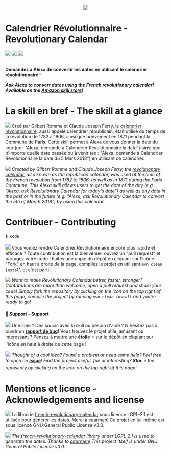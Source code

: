 <p align="center">
<img src ="https://github.com/PyvesB/alexa-revolutionary-calendar/blob/master/images/banner.png?raw=true"/>
<br/>
</p>

# Calendrier Révolutionnaire - Revolutionary Calendar
<a href="https://github.com/PyvesB/alexa-revolutionary-calendar/blob/master/LICENSE">
<img src ="https://img.shields.io/github/license/PyvesB/alexa-revolutionary-calendar.svg" />
</a>
<a href="https://github.com/PyvesB/alexa-revolutionary-calendar/releases">
<img src ="https://img.shields.io/github/release/PyvesB/alexa-revolutionary-calendar.svg" />
</a>
<a href="https://github.com/PyvesB/alexa-revolutionary-calendar/issues">
<img src ="https://img.shields.io/github/issues/PyvesB/alexa-revolutionary-calendar.svg" />
</a>
<br/>
<br/>

**Demandez à Alexa de convertir les dates en utilisant le calendrier révolutionnaire !**

**_Ask Alexa to convert dates using the French revolutionary calendar! Available on the [Amazon skill store](https://www.amazon.com/dp/B07CG3V7BC)!_**


# La skill en bref - The skill at a glance

![](http://images.jupload.fr/1523824930.png) Créé par Gilbert Romme et Claude Joseph Ferry, le [calendrier révolutionnaire](https://fr.wikipedia.org/wiki/Calendrier_républicain), aussi appelé calendrier républicain, était utilisé du temps de la révolution de 1782 à 1806, ainsi que brièvement en 1871 pendant la Commune de Paris. Cette skill permet à Alexa de vous donner la date du jour (ex : "Alexa, demande à Calendrier Révolutionnaire la date") ainsi que n'importe quelle date passée ou à venir (ex : "Alexa, demande à Calendrier Révolutionnaire la date du 5 Mars 2018") en utilisant ce calendrier. 

![](http://images.jupload.fr/1523824980.png) _Created by Gilbert Romme and Claude Joseph Ferry, the [revolutionary calendar](https://en.wikipedia.org/wiki/French_Republican_Calendar), also known as the republican calendar, was used at the time of the French revolution from 1782 to 1806, as well as in 1871 during the Paris Commune. This Alexa skill allows users to get the date of the day (e.g. "Alexa, ask Revolutionary Calendar for today's date") as well as any date in the past or in the future (e.g. "Alexa, ask Revolutionary Calendar to convert the 5th of March 2018") by using this calendar._

# Contribuer - Contributing

#### `$ code`

![](http://images.jupload.fr/1523824930.png) Vous voulez rendre Calendrier Révolutionnaire encore plus rapide et efficace ? Toute contribution est la bienvenue, ouvrez un "pull request" et partagez votre code ! Faites une copie du dépôt en cliquant sur l'icône "Fork" en haut à droite de la page, compilez le projet en utilisant `mvn clean install` et c'est parti !

![](http://images.jupload.fr/1523824980.png) _Want to make Revolutionary Calendar better, faster, stronger? Contributions are more than welcome, open a pull request and share your code! Simply fork the repository by clicking on the icon on the top right of this page, compile the project by running `mvn clean install` and you're ready to go!_

#### :speech_balloon: Support - Support

![](http://images.jupload.fr/1523824930.png) Une idée ? Des soucis avec la skill ou besoin d'aide ? N'hésitez pas à ouvrir un [**rapport de bug**](https://github.com/PyvesB/alexa-revolutionary-calendar/issues)! Vous trouvez le projet utile, amusant ou intéressant ? Pensez à mettre une **étoile** :star: sur le dépôt en cliquant sur l'icône en haut à droite de cette page !

![](http://images.jupload.fr/1523824980.png) _Thought of a cool idea? Found a problem or need some help? Feel free to open an [**issue**](https://github.com/PyvesB/alexa-revolutionary-calendar/issues)! Find the project useful, fun or interesting? **Star** :star: the repository by clicking on the icon on the top right of this page!_

# Mentions et licence - Acknowledgements and license

![](http://images.jupload.fr/1523824930.png)
La librairie [french-revolutionary-calendar](https://github.com/caarmen/french-revolutionary-calendar) sous licence LGPL-2.1 est utilisée pour générer les dates. Merci à [caarmen](https://github.com/caarmen)! Ce projet en lui-même est sous licence GNU General Public License v3.0.

![](http://images.jupload.fr/1523824980.png) _The [french-revolutionary-calendar](https://github.com/caarmen/french-revolutionary-calendar) library under LGPL-2.1 is used to generate the dates. Thanks to [caarmen](https://github.com/caarmen)! This project itself is under GNU General Public License v3.0._
